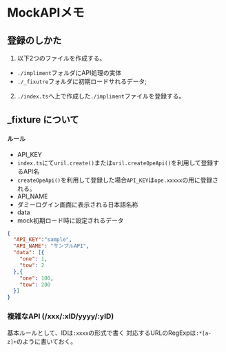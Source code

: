 # MockAPIメモ


## 登録のしかた

 1. 以下2つのファイルを作成する。

 + `./impliment`フォルダにAPI処理の実体
 + `./_fixutre`フォルダに初期ロードサれるデータ;

2. `./index.ts`へ上で作成した`./impliment`ファイルを登録する。

## _fixture について

#### ルール

 + API_KEY
  + `index.ts`にて`uril.create()`または`uril.createOpeApi()`を利用して登録するAPI名
  + `createOpeApi()`を利用して登録した場合`API_KEY`は`ope.xxxxx`の用に登録される。
 + API_NAME
  + ダミーログイン画面に表示される日本語名称
 + data
  + mock初期ロード時に設定されるデータ

```json
{
  "API_KEY":"sample",
  "API_NAME": "サンプルAPI",
  "data": [{
    "one": 1,
    "tow": 2
  },{
    "one": 100,
    "tow": 200
  }]
}
```

### 複雑なAPI (/xxx/:xID/yyyy/:yID)

基本ルールとして、IDは`:xxxx`の形式で書く
対応するURLのRegExpは`:*[a-z]+`のように書いておく。


